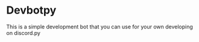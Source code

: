 # Devbotpy

This is a simple development bot that you can use for your own developing on discord.py
